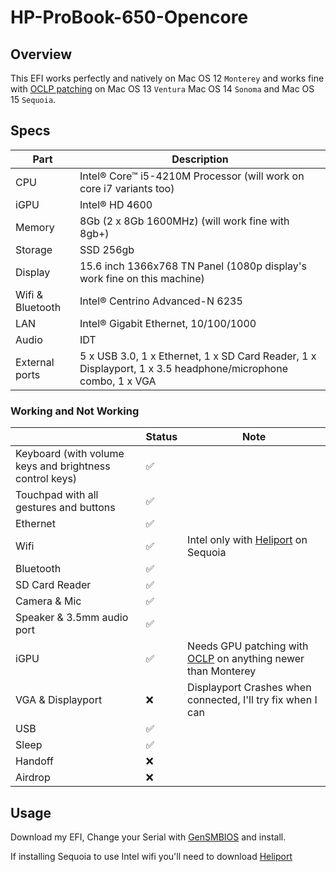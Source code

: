 # HP-ProBook-650-Opencore
## Overview

This EFI works perfectly and natively on Mac OS 12 `Monterey` and works fine with [OCLP patching](https://github.com/dortania/OpenCore-Legacy-Patcher) on Mac OS 13 `Ventura` Mac OS 14 `Sonoma` and Mac OS 15 `Sequoia`.


## Specs

| Part             | Description                                                                                                    |
| ---------------- | -------------------------------------------------------------------------------------------------------------- |
| CPU              | Intel® Core™ i5-4210M Processor (will work on core i7 variants too)                                            |
| iGPU             | Intel® HD 4600                                                                                                  |
| Memory           | 8Gb (2 x 8Gb 1600MHz) (will work fine with 8gb+)                                                               |
| Storage          | SSD 256gb                                                                                                      |
| Display          | 15.6 inch 1366x768 TN Panel (1080p display's work fine on this machine)                                        |
| Wifi & Bluetooth | Intel® Centrino Advanced-N 6235                                                                                |
| LAN              | Intel® Gigabit Ethernet, 10/100/1000                                                                           |
| Audio            | IDT                                                                                                 |
| External ports   | 5 x USB 3.0, 1 x Ethernet, 1 x SD Card Reader, 1 x Displayport, 1 x 3.5 headphone/microphone combo, 1 x VGA    |

### Working and Not Working

|                                                   | Status | Note                              |
| ------------------------------------------------- | ------ | ----------------------------------|
| Keyboard (with volume keys and brightness control keys) | ✅     |                                   |
| Touchpad with all gestures and buttons            | ✅     |                                   |
| Ethernet                                          | ✅     |                                   |
| Wifi                                              | ✅     |Intel only with [Heliport](https://github.com/OpenIntelWireless/HeliPort) on Sequoia|
| Bluetooth                                         | ✅     |                                   |
| SD Card Reader                                    | ✅     |                                   |
| Camera & Mic                                      | ✅     |                                   |
| Speaker & 3.5mm audio port                        | ✅     |                                   |
| iGPU                                              | ✅     |Needs GPU patching with [OCLP](https://github.com/dortania/OpenCore-Legacy-Patcher) on anything newer than Monterey                                   |
| VGA & Displayport                                 | ❌     |Displayport Crashes when connected, I'll try fix when I can         |
| USB                                               | ✅     |                                   |
| Sleep                                             | ✅     |                                   |
| Handoff                                           | ❌     |                                   |
| Airdrop                                           | ❌     |                                   |


## Usage

Download my EFI, Change your Serial with [GenSMBIOS](https://github.com/corpnewt/GenSMBIOS) and install.

If installing Sequoia to use Intel wifi you'll need to download [Heliport](https://github.com/OpenIntelWireless/HeliPort)
